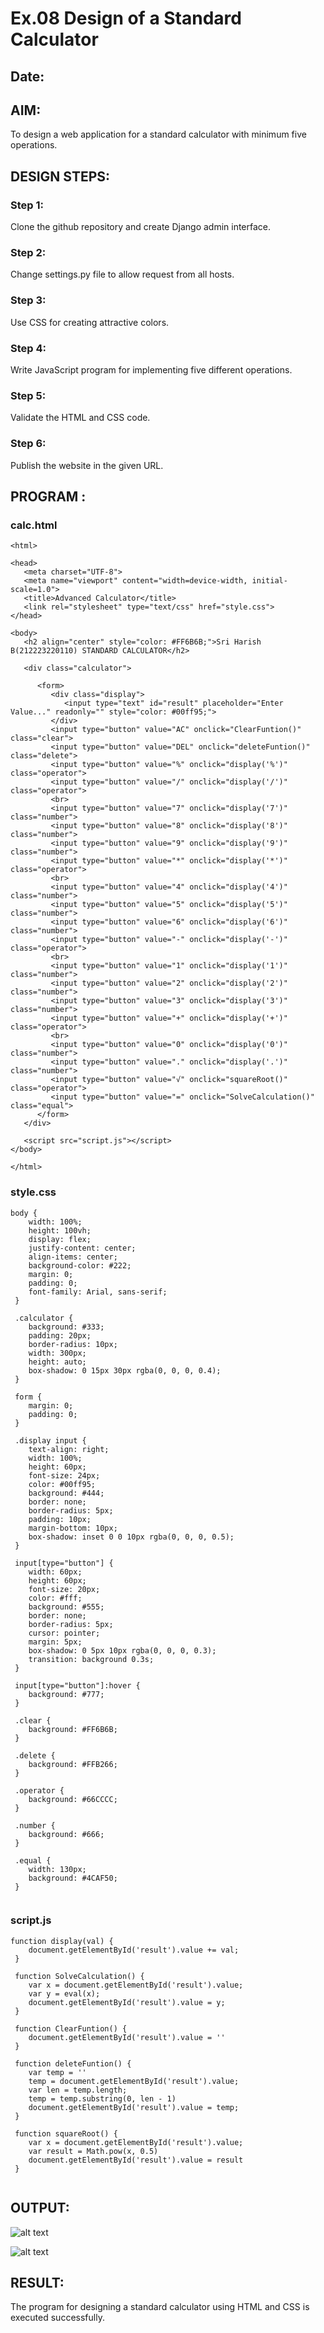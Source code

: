 # Ex.08 Design of a Standard Calculator
## Date:

## AIM:
To design a web application for a standard calculator with minimum five operations.

## DESIGN STEPS:

### Step 1:
Clone the github repository and create Django admin interface.

### Step 2:
Change settings.py file to allow request from all hosts.

### Step 3:
Use CSS for creating attractive colors.

### Step 4:
Write JavaScript program for implementing five different operations.

### Step 5:
Validate the HTML and CSS code.

### Step 6:
Publish the website in the given URL.

## PROGRAM :
### calc.html

```
<html>

<head>
   <meta charset="UTF-8">
   <meta name="viewport" content="width=device-width, initial-scale=1.0">
   <title>Advanced Calculator</title>
   <link rel="stylesheet" type="text/css" href="style.css">
</head>

<body>
   <h2 align="center" style="color: #FF6B6B;">Sri Harish B(212223220110) STANDARD CALCULATOR</h2>

   <div class="calculator">

      <form>
         <div class="display">
            <input type="text" id="result" placeholder="Enter Value..." readonly="" style="color: #00ff95;">
         </div>
         <input type="button" value="AC" onclick="ClearFuntion()" class="clear">
         <input type="button" value="DEL" onclick="deleteFuntion()" class="delete">
         <input type="button" value="%" onclick="display('%')" class="operator">
         <input type="button" value="/" onclick="display('/')" class="operator">
         <br>
         <input type="button" value="7" onclick="display('7')" class="number">
         <input type="button" value="8" onclick="display('8')" class="number">
         <input type="button" value="9" onclick="display('9')" class="number">
         <input type="button" value="*" onclick="display('*')" class="operator">
         <br>
         <input type="button" value="4" onclick="display('4')" class="number">
         <input type="button" value="5" onclick="display('5')" class="number">
         <input type="button" value="6" onclick="display('6')" class="number">
         <input type="button" value="-" onclick="display('-')" class="operator">
         <br>
         <input type="button" value="1" onclick="display('1')" class="number">
         <input type="button" value="2" onclick="display('2')" class="number">
         <input type="button" value="3" onclick="display('3')" class="number">
         <input type="button" value="+" onclick="display('+')" class="operator">
         <br>
         <input type="button" value="0" onclick="display('0')" class="number">
         <input type="button" value="." onclick="display('.')" class="number">
         <input type="button" value="√" onclick="squareRoot()" class="operator">
         <input type="button" value="=" onclick="SolveCalculation()" class="equal">
      </form>
   </div>

   <script src="script.js"></script>
</body>

</html>
```

### style.css

```
body {
    width: 100%;
    height: 100vh;
    display: flex;
    justify-content: center;
    align-items: center;
    background-color: #222;
    margin: 0;
    padding: 0;
    font-family: Arial, sans-serif;
 }
 
 .calculator {
    background: #333;
    padding: 20px;
    border-radius: 10px;
    width: 300px;
    height: auto;
    box-shadow: 0 15px 30px rgba(0, 0, 0, 0.4);
 }
 
 form {
    margin: 0;
    padding: 0;
 }
 
 .display input {
    text-align: right;
    width: 100%;
    height: 60px;
    font-size: 24px;
    color: #00ff95;
    background: #444;
    border: none;
    border-radius: 5px;
    padding: 10px;
    margin-bottom: 10px;
    box-shadow: inset 0 0 10px rgba(0, 0, 0, 0.5);
 }
 
 input[type="button"] {
    width: 60px;
    height: 60px;
    font-size: 20px;
    color: #fff;
    background: #555;
    border: none;
    border-radius: 5px;
    cursor: pointer;
    margin: 5px;
    box-shadow: 0 5px 10px rgba(0, 0, 0, 0.3);
    transition: background 0.3s;
 }
 
 input[type="button"]:hover {
    background: #777;
 }
 
 .clear {
    background: #FF6B6B;
 }
 
 .delete {
    background: #FFB266;
 }
 
 .operator {
    background: #66CCCC;
 }
 
 .number {
    background: #666;
 }
 
 .equal {
    width: 130px;
    background: #4CAF50;
 }
 
```

### script.js

```
function display(val) {
    document.getElementById('result').value += val;
 }
 
 function SolveCalculation() {
    var x = document.getElementById('result').value;
    var y = eval(x);
    document.getElementById('result').value = y;
 }
 
 function ClearFuntion() {
    document.getElementById('result').value = ''
 }
 
 function deleteFuntion() {
    var temp = ''
    temp = document.getElementById('result').value;
    var len = temp.length;
    temp = temp.substring(0, len - 1)
    document.getElementById('result').value = temp;
 }
 
 function squareRoot() {
    var x = document.getElementById('result').value;
    var result = Math.pow(x, 0.5)
    document.getElementById('result').value = result
 }
 
```

## OUTPUT:

![alt text](<Screenshot 2024-05-05 183236.png>)

![alt text](<Screenshot 2024-05-05 183244.png>)

## RESULT:
The program for designing a standard calculator using HTML and CSS is executed successfully.
